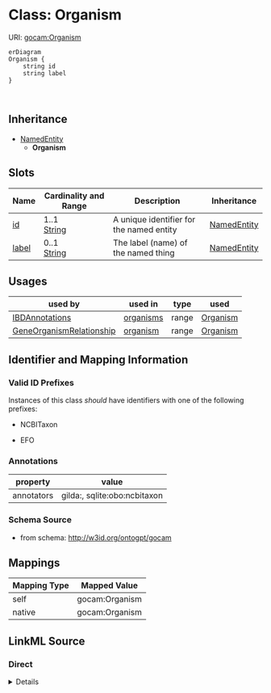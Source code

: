 # Class: Organism



URI: [gocam:Organism](http://w3id.org/ontogpt/gocam/Organism)


```mermaid
erDiagram
Organism {
    string id  
    string label  
}



```




## Inheritance
* [NamedEntity](NamedEntity.md)
    * **Organism**



## Slots

| Name | Cardinality and Range | Description | Inheritance |
| ---  | --- | --- | --- |
| [id](id.md) | 1..1 <br/> [String](String.md) | A unique identifier for the named entity | [NamedEntity](NamedEntity.md) |
| [label](label.md) | 0..1 <br/> [String](String.md) | The label (name) of the named thing | [NamedEntity](NamedEntity.md) |





## Usages

| used by | used in | type | used |
| ---  | --- | --- | --- |
| [IBDAnnotations](IBDAnnotations.md) | [organisms](organisms.md) | range | [Organism](Organism.md) |
| [GeneOrganismRelationship](GeneOrganismRelationship.md) | [organism](organism.md) | range | [Organism](Organism.md) |






## Identifier and Mapping Information


### Valid ID Prefixes

Instances of this class *should* have identifiers with one of the following prefixes:

* NCBITaxon

* EFO






### Annotations

| property | value |
| --- | --- |
| annotators | gilda:, sqlite:obo:ncbitaxon |



### Schema Source


* from schema: http://w3id.org/ontogpt/gocam





## Mappings

| Mapping Type | Mapped Value |
| ---  | ---  |
| self | gocam:Organism |
| native | gocam:Organism |





## LinkML Source

<!-- TODO: investigate https://stackoverflow.com/questions/37606292/how-to-create-tabbed-code-blocks-in-mkdocs-or-sphinx -->

### Direct

<details>
```yaml
name: Organism
id_prefixes:
- NCBITaxon
- EFO
annotations:
  annotators:
    tag: annotators
    value: gilda:, sqlite:obo:ncbitaxon
from_schema: http://w3id.org/ontogpt/gocam
rank: 1000
is_a: NamedEntity

```
</details>

### Induced

<details>
```yaml
name: Organism
id_prefixes:
- NCBITaxon
- EFO
annotations:
  annotators:
    tag: annotators
    value: gilda:, sqlite:obo:ncbitaxon
from_schema: http://w3id.org/ontogpt/gocam
rank: 1000
is_a: NamedEntity
attributes:
  id:
    name: id
    annotations:
      prompt.skip:
        tag: prompt.skip
        value: 'true'
    description: A unique identifier for the named entity
    comments:
    - this is populated during the grounding and normalization step
    from_schema: http://w3id.org/ontogpt/gocam
    rank: 1000
    identifier: true
    alias: id
    owner: Organism
    domain_of:
    - NamedEntity
    - Publication
    range: string
  label:
    name: label
    annotations:
      owl:
        tag: owl
        value: AnnotationProperty, AnnotationAssertion
    description: The label (name) of the named thing
    from_schema: http://w3id.org/ontogpt/gocam
    aliases:
    - name
    rank: 1000
    slot_uri: rdfs:label
    alias: label
    owner: Organism
    domain_of:
    - NamedEntity
    range: string

```
</details>